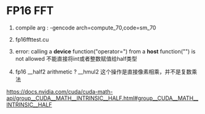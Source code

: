 # FP16 FFT
1. compile arg : -gencode arch=compute_70,code=sm_70 
2. fp16ffttest.cu
3. error: calling a __device__ function("operator=") from a __host__ function("") is not allowed
   不能直接将int或者整数赋值给half类型
   
4. fp16 __half2 arithmetic ?
__hmul2 这个操作是直接像素相乘，并不是复数乘法

https://docs.nvidia.com/cuda/cuda-math-api/group__CUDA__MATH__INTRINSIC__HALF.html#group__CUDA__MATH__INTRINSIC__HALF
